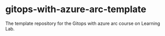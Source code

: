 # gitops-with-azure-arc-template
The template repository for the Gitops with azure arc course on Learning Lab.
